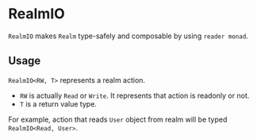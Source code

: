 # RealmIO

`RealmIO` makes `Realm` type-safely and composable by using `reader monad`.

## Usage

`RealmIO<RW, T>` represents a realm action.

+ `RW` is actually `Read` or `Write`. It represents that action is readonly or not.
+ `T` is a return value type.

For example, action that reads `User` object from realm will be typed `RealmIO<Read, User>`.
